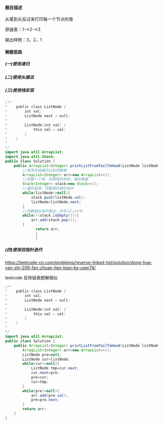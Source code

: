 #### 题目描述

从尾到头反过来打印每一个节点的值

原链表：1-->2-->3

输出样例：3，2，1

#### 解题思路

##### (一)使用递归

##### (二)使用头插法



##### (三)使用栈实现

```java
/**
*    public class ListNode {
*        int val;
*        ListNode next = null;
*
*        ListNode(int val) {
*            this.val = val;
*        }
*    }
*
*/
import java.util.ArrayList;
import java.util.Stack;
public class Solution {
    public ArrayList<Integer> printListFromTailToHead(ListNode listNode) {
        //用来存储遍历以后的数据
        ArrayList<Integer> arr=new ArrayList<>();
        //创建一个栈，利用栈的特性，储存数据
        Stack<Integer> stack=new Stack<>();
        //遍历链表，将数据存储在栈中
        while(listNode!=null){
            stack.push(listNode.val);
            listNode=listNode.next;
        }
        //将数据从栈中取出，并存入list中
        while(!(stack.isEmpty())){
            arr.add(stack.pop());
        }
              return arr;
              }
              }
```

##### (四)使用双指针迭代

https://leetcode-cn.com/problems/reverse-linked-list/solution/dong-hua-yan-shi-206-fan-zhuan-lian-biao-by-user74/

leetcode 反转链表题解相似

```java
/**
*    public class ListNode {
*        int val;
*        ListNode next = null;
*
*        ListNode(int val) {
*            this.val = val;
*        }
*    }
*
*/
import java.util.ArrayList;
public class Solution {
    public ArrayList<Integer> printListFromTailToHead(ListNode listNode) {
        ArrayList<Integer> arr=new ArrayList<>();
        ListNode pre=null;
        ListNode cur=listNode;
        while(cur!=null){
            ListNode tmp=cur.next;
            cur.next=pre;
            pre=cur;
            cur=tmp;
        }
        while(pre!=null){
            arr.add(pre.val);
            pre=pre.next;
        }
        return arr;
    }
}
```

